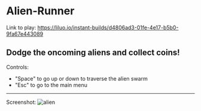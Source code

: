 # Alien-Runner

Link to play:
https://liluo.io/instant-builds/d4806ad3-01fe-4e17-b5b0-9fa67e443089

Dodge the oncoming aliens and collect coins!
---------------------------------------------------------------
Controls:
- "Space" to go up or down to traverse the alien swarm
- "Esc" to go to the main menu
-----------------------------------
Screenshot:
![alien](https://user-images.githubusercontent.com/119694832/214724055-1e7d4bb9-0392-45d8-bcb1-0de262e560a7.PNG)
